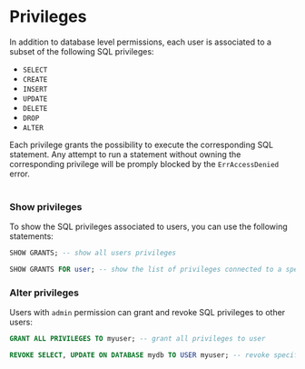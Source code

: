 # Privileges

In addition to database level permissions, each user is associated to a subset of the following SQL privileges:

- `SELECT`
- `CREATE`
- `INSERT`
- `UPDATE`
- `DELETE`
- `DROP`
- `ALTER`

Each privilege grants the possibility to execute the corresponding SQL statement. Any attempt to run a statement without owning the corresponding privilege will be promply blocked by the `ErrAccessDenied` error.
<br/></br>

<WrappedSection>

### Show privileges

To show the SQL privileges associated to users, you can use the following statements:

```sql
SHOW GRANTS; -- show all users privileges

SHOW GRANTS FOR user; -- show the list of privileges connected to a specific user
```

</WrappedSection>

<WrappedSection>

### Alter privileges

Users with `admin` permission can grant and revoke SQL privileges to other users:

```sql
GRANT ALL PRIVILEGES TO myuser; -- grant all privileges to user

REVOKE SELECT, UPDATE ON DATABASE mydb TO USER myuser; -- revoke specific privileges to user
```

</WrappedSection>
